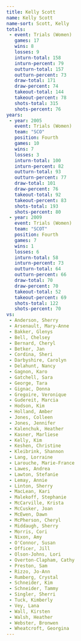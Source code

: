 ```yaml
---
title: Kelly Scott
name: Kelly Scott
name-sort: Scott, Kelly
totals:
 - event: Trials (Women)
   games: 17
   wins: 8
   losses: 9
   inturn-total: 158
   inturn-percent: 79
   outturn-total: 157
   outturn-percent: 73
   draw-total: 171
   draw-percent: 74
   takeout-total: 144
   takeout-percent: 78
   shots-total: 315
   shots-percent: 76
years:
 - year: 2005
   event: Trials (Women)
   team: "SCO"
   position: Fourth
   games: 10
   wins: 7
   losses: 3
   inturn-total: 100
   inturn-percent: 82
   outturn-total: 93
   outturn-percent: 77
   draw-total: 101
   draw-percent: 76
   takeout-total: 92
   takeout-percent: 83
   shots-total: 193
   shots-percent: 80
 - year: 2009
   event: Trials (Women)
   team: "SCOT"
   position: Fourth
   games: 7
   wins: 1
   losses: 6
   inturn-total: 58
   inturn-percent: 73
   outturn-total: 64
   outturn-percent: 66
   draw-total: 70
   draw-percent: 70
   takeout-total: 52
   takeout-percent: 69
   shots-total: 122
   shots-percent: 70
vs:
 - Anderson, Sherry
 - Arsenault, Mary-Anne
 - Bakker, Glenys
 - Bell, Chelsey
 - Bernard, Cheryl
 - Betker, Jan
 - Cordina, Sheri
 - Darbyshire, Carolyn
 - Delahunt, Nancy
 - Gagnon, Karo
 - Gatchell, Sara
 - George, Tara
 - Gignac, Donna
 - Gregoire, Veronique
 - Gudereit, Marcia
 - Hodson, Kim
 - Holland, Amber
 - Jones, Colleen
 - Jones, Jennifer
 - Kalenchuk, Heather
 - Kasner, Marliese
 - Kelly, Kim
 - Keshen, Christine
 - Kleibrink, Shannon
 - Lang, Lorraine
 - Larouche, Marie-France
 - Lawes, Andrea
 - Lawton, Stefanie
 - Lemay, Annie
 - Linton, Sherry
 - MacLean, Kari
 - Malekoff, Stephanie
 - McCarville, Krista
 - McCusker, Joan
 - McEwen, Dawn
 - McPherson, Cheryl
 - Middaugh, Sherry
 - Morris, Cori
 - Nixon, Amy
 - O'Connor, Susan
 - Officer, Jill
 - Olson-Johns, Lori
 - Overton-Clapham, Cathy
 - Preston, Sam
 - Rizzo, Jo-Ann
 - Rumberg, Crystal
 - Schneider, Kim
 - Schneider, Tammy
 - Singler, Sherri
 - Tuck, Kimberly
 - Vey, Lana
 - Wall, Kirsten
 - Walsh, Heather
 - Webster, Bronwen
 - Wheatcroft, Georgina
---
```

